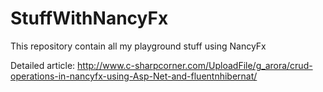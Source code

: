 StuffWithNancyFx
================

This repository contain all my playground stuff using NancyFx

Detailed article: http://www.c-sharpcorner.com/UploadFile/g_arora/crud-operations-in-nancyfx-using-Asp-Net-and-fluentnhibernat/
